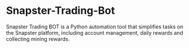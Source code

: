 # Snapster-Trading-Bot
Snapster Trading BOT is a Python automation tool that simplifies tasks on the Snapster platform, including account management, daily rewards and collecting mining rewards.
